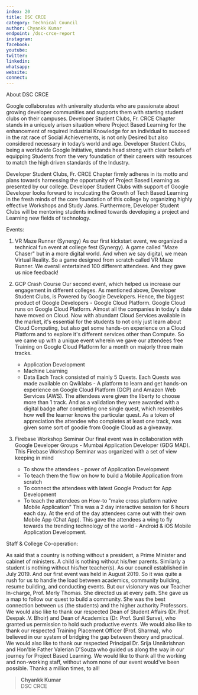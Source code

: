 ```yaml
---
index: 20
title: DSC CRCE
category: Technical Council
author: Chyankk Kumar
endpoint: /dsc-crce-report
instagram:
facebook:
youtube:
twitter:
linkedin:
whatsapp:
website:
connect:
---
```


About DSC CRCE

Google collaborates with university students who are passionate about growing developer
communities and supports them with starting student clubs on their campuses. Developer Student
Clubs, Fr. CRCE Chapter stands in a uniquely arisen situation where Project Based Learning for the
enhancement of required Industrial Knowledge for an individual to succeed in the rat race of Social
Achievements, is not only Desired but also considered necessary in today’s world and age.
Developer Student Clubs, being a worldwide Google Initiative, stands head strong with clear beliefs
of equipping Students from the very foundation of their careers with resources to match the high
driven standards of the Industry.

Developer Student Clubs, Fr. CRCE Chapter firmly adheres in its motto and plans towards harnessing
the opportunity of Project Based Learning as presented by our college. Developer Student Clubs with
support of Google Developer looks forward to inculcating the Growth of Tech Based Learning in the
fresh minds of the core foundation of this college by organizing highly effective Workshops and
Study Jams. Furthermore, Developer Student Clubs will be mentoring students inclined towards
developing a project and Learning new fields of technology.

Events:

1. VR Maze Runner (Synergy)
   As our first kickstart event, we organized a technical fun event at college fest (Synergy). A
   game called &quot;Maze Chaser&quot; but in a more digital world. And when we say digital, we mean
   Virtual Reality. So a game designed from scratch called VR Maze Runner.
   We overall entertained 100 different attendees. And they gave us nice feedback!
2. GCP Crash Course
   Our second event, which helped us increase our engagement in different colleges. As
   mentioned above, Developer Student Clubs, is Powered by Google Developers. Hence, the
   biggest product of Google Developers - Google Cloud Platform. Google Cloud runs on
   Google Cloud Platform. Almost all the companies in today&#39;s date have moved on Cloud. Now
   with abundant Cloud Services available in the market, it&#39;s essential for the students to not only
   just learn about Cloud Computing, but also get some hands-on experience on a Cloud
   Platform and to explore it&#39;s different services other than Compute. So we came up with a
   unique event wherein we gave our attendees free Training on Google Cloud Platform for a
   month on majorly three main tracks.

   - Application Development
   - Machine Learning
   - Data
     Each Track consisted of mainly 5 Quests. Each Quests was made available on Qwiklabs - A
     platform to learn and get hands-on experience on Google Cloud Platform (GCP) and Amazon
     Web Services (AWS). The attendees were given the liberty to choose more than 1 track. And
     as a validation they were awarded with a digital badge after completing one single quest,
     which resembles how well the learner knows the particular quest. As a token of appreciation
     the attendee who completes at least one track, was given some sort of goodie from Google
     Cloud as a giveaway.

3. Firebase Workshop Seminar
   Our final event was in collaboration with Google Developer Groups - Mumbai Application
   Developer (GDG MAD). This Firebase Workshop Seminar was organized with a set of view
   keeping in mind
   - To show the attendees - power of Application Development
   - To teach them the flow on how to build a Mobile Application from scratch
   - To connect the attendees with latest Google Product for App Development
   - To teach the attendees on How-to &quot;make cross platform native Mobile Application&quot;
     This was a 2 day interactive session for 6 hours each day. At the end of the day attendees
     came out with their own Mobile App (Chat App). This gave the attendees a wing to fly
     towards the trending technology of the world - Android &amp; iOS Mobile Application
     Development.

Staff &amp; College Co-operation:

As said that a country is nothing without a president, a Prime Minister and cabinet of ministers. A
child is nothing without his/her parents. Similarly a student is nothing without his/her teacher(s). As
our council established in July 2019. And our first event was held in August 2019. So it was quite a
rush for us to handle the load between academics, community building, resume building, and
conducting events. But our visionary was our Teacher In-charge, Prof. Merly Thomas. She directed us
at every path. She gave us a map to follow our quest to build a community. She was the best
connection between us (the students) and the higher authority Professors. We would also like to thank
our respected Dean of Student Affairs (Dr. Prof. Deepak .V. Bhoir) and Dean of Academics (Dr. Prof.
Sunil Surve), who granted us permission to hold such productive events. We would also like to thank
our respected Training Placement Officer (Prof. Sharma), who believed in our system of bridging the
gap between theory and practical. We would also like to thank our respected Principal Dr. Srija
Unnikrishnan and Hon&#39;ble Father Valerian D&#39;Souza who guided us along the way in our journey for
Project Based Learning. We would like to thank all the working and non-working staff, without whom
none of our event would&#39;ve been possible. Thanks a million times, to all!

> **Chyankk Kumar**<br>
> DSC CRCE

<center>
<a
          href="https://instagram.com/dsc_crce?igshid=1clbfhokxwrrl"
          target="_blank"
          ><i class="fa fa-instagram fa-2x p-2"></i
        ></a>
        <a
          href="https://www.facebook.com/DSCCRCE/"
          target="_blank"
          ><i class="fa fa-facebook-square fa-2x p-2"></i
        ></a>
        <a
          href="https://mobile.twitter.com/dsc_crce"
          target="_blank"
          ><i class="fa fa-twitter fa-2x p-2" aria-hidden="true"></i
        ></a>
        <a
          href="https://chat.whatsapp.com/HHMgfUQflft3OsoGKteA44"
          target="_blank"
          ><i class="fa fa-whatsapp fa-2x p-2" aria-hidden="true"></i
        ></a>
</center>

